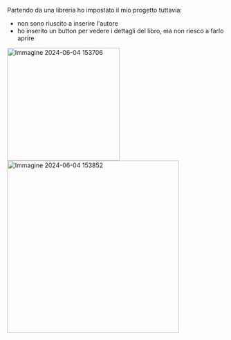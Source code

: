 Partendo da una libreria ho impostato il mio progetto tuttavia:
<ul>
  <li>non sono riuscito a inserire l'autore</li>
  <li>ho inserito un button per vedere i dettagli del libro, ma non riesco a farlo aprire</li>
</ul>
<img width="260" alt="Immagine 2024-06-04 153706" src="https://github.com/fabioprandi/Fabio-Prandi-Javasrcipt-Advance/assets/168749914/66a8fad8-fde5-43af-9261-00b34e6ff7e7">
<img width="397" alt="Immagine 2024-06-04 153852" src="https://github.com/fabioprandi/Fabio-Prandi-Javasrcipt-Advance/assets/168749914/b4b12e27-f83b-47d1-90ae-efb1acc0dba5">
